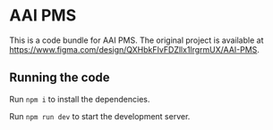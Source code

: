 
  # AAI PMS

  This is a code bundle for AAI PMS. The original project is available at https://www.figma.com/design/QXHbkFIvFDZllx1lrgrmUX/AAI-PMS.

  ## Running the code

  Run `npm i` to install the dependencies.

  Run `npm run dev` to start the development server.
  